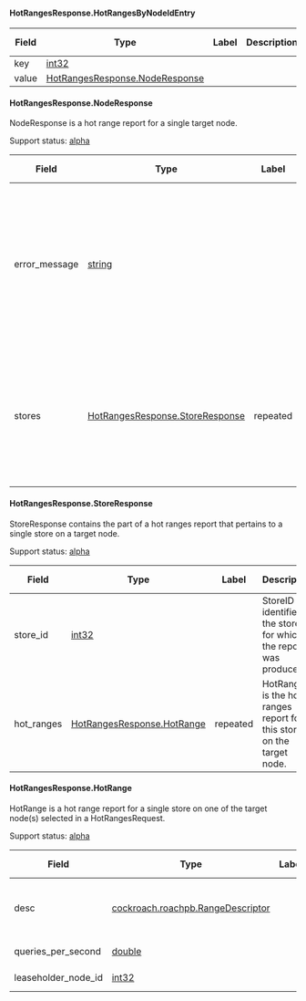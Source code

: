 

<a name="cockroach.server.serverpb.HotRangesResponse.HotRangesByNodeIdEntry"></a>
#### HotRangesResponse.HotRangesByNodeIdEntry






| Field | Type | Label | Description | Support status |
| ----- | ---- | ----- | ----------- | -------------- |
| key | [int32](#int32) |  |  |  |
| value | [HotRangesResponse.NodeResponse](#cockroach.server.serverpb.HotRangesResponse.NodeResponse) |  |  |  |




<a name="cockroach.server.serverpb.HotRangesResponse.NodeResponse"></a>
#### HotRangesResponse.NodeResponse

NodeResponse is a hot range report for a single target node.

Support status: [alpha](#support-status)


| Field | Type | Label | Description | Support status |
| ----- | ---- | ----- | ----------- | -------------- |
| error_message | [string](#string) |  | ErrorMessage is set to a non-empty string if this target node was unable to produce a hot range report.<br><br>The contents of this string indicates the cause of the failure. | [alpha](#support-status) |
| stores | [HotRangesResponse.StoreResponse](#cockroach.server.serverpb.HotRangesResponse.StoreResponse) | repeated | Stores contains the hot ranges report if no error was encountered. There is one part to the report for each store in the target node. | [alpha](#support-status) |




<a name="cockroach.server.serverpb.HotRangesResponse.StoreResponse"></a>
#### HotRangesResponse.StoreResponse

StoreResponse contains the part of a hot ranges report that
pertains to a single store on a target node.

Support status: [alpha](#support-status)


| Field | Type | Label | Description | Support status |
| ----- | ---- | ----- | ----------- | -------------- |
| store_id | [int32](#int32) |  | StoreID identifies the store for which the report was produced. | [alpha](#support-status) |
| hot_ranges | [HotRangesResponse.HotRange](#cockroach.server.serverpb.HotRangesResponse.HotRange) | repeated | HotRanges is the hot ranges report for this store on the target node. | [alpha](#support-status) |




<a name="cockroach.server.serverpb.HotRangesResponse.HotRange"></a>
#### HotRangesResponse.HotRange

HotRange is a hot range report for a single store on one of the
target node(s) selected in a HotRangesRequest.

Support status: [alpha](#support-status)


| Field | Type | Label | Description | Support status |
| ----- | ---- | ----- | ----------- | -------------- |
| desc | [cockroach.roachpb.RangeDescriptor](#cockroach.roachpb.RangeDescriptor) |  | Desc is the descriptor of the range for which the report was produced.<br><br>TODO(knz): This field should be removed. See: https://github.com/cockroachdb/cockroach/issues/53212 | [reserved](#support-status) |
| queries_per_second | [double](#double) |  | QueriesPerSecond is the recent number of queries per second on this range. | [alpha](#support-status) |
| leaseholder_node_id | [int32](#int32) |  | LeaseholderNodeID indicates the Node ID that is the current leaseholder for the given range. | [reserved](#support-status) |


